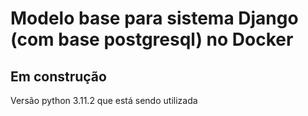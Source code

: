 # Modelo base para sistema Django (com base postgresql) no Docker


## Em construção

Versão python 3.11.2 que está sendo utilizada